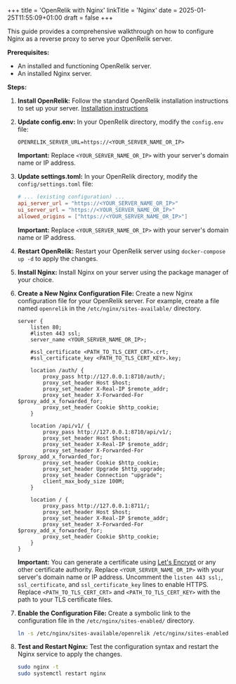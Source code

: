 +++
title = 'OpenRelik with Nginx'
linkTitle = 'Nginx'
date = 2025-01-25T11:55:09+01:00
draft = false
+++

This guide provides a comprehensive walkthrough on how to configure Nginx as a reverse proxy to serve your OpenRelik server.

**Prerequisites:**

* An installed and functioning OpenRelik server.
* An installed Nginx server.

**Steps:**

1. **Install OpenRelik:** Follow the standard OpenRelik installation instructions to set up your server. [Installation instructions](/docs/getting-started)

2. **Update config.env:** In your OpenRelik directory, modify the `config.env` file:

    ```
    OPENRELIK_SERVER_URL=https://<YOUR_SERVER_NAME_OR_IP>
    ```

    **Important:** Replace `<YOUR_SERVER_NAME_OR_IP>` with your server's domain name or IP address.

3. **Update settings.toml:** In your OpenRelik directory, modify the `config/settings.toml` file:

    ```toml
    # ... (existing configuration) ...
    api_server_url = "https://<YOUR_SERVER_NAME_OR_IP>"
    ui_server_url = "https://<YOUR_SERVER_NAME_OR_IP>"
    allowed_origins = ["https://<YOUR_SERVER_NAME_OR_IP>"]
    ```

    **Important:** Replace `<YOUR_SERVER_NAME_OR_IP>` with your server's domain name or IP address.

4. **Restart OpenRelik:** Restart your OpenRelik server using `docker-compose up -d` to apply the changes.

5. **Install Nginx:** Install Nginx on your server using the package manager of your choice.

6. **Create a New Nginx Configuration File:** Create a new Nginx configuration file for your OpenRelik server. For example, create a file named `openrelik` in the `/etc/nginx/sites-available/` directory.

    ```nginx
    server {
        listen 80;
        #listen 443 ssl;
        server_name <YOUR_SERVER_NAME_OR_IP>;

        #ssl_certificate <PATH_TO_TLS_CERT_CRT>.crt;
        #ssl_certificate_key <PATH_TO_TLS_CERT_KEY>.key;

        location /auth/ {
            proxy_pass http://127.0.0.1:8710/auth/;
            proxy_set_header Host $host;
            proxy_set_header X-Real-IP $remote_addr;
            proxy_set_header X-Forwarded-For $proxy_add_x_forwarded_for;
            proxy_set_header Cookie $http_cookie;
        }

        location /api/v1/ {
            proxy_pass http://127.0.0.1:8710/api/v1/;
            proxy_set_header Host $host;
            proxy_set_header X-Real-IP $remote_addr;
            proxy_set_header X-Forwarded-For $proxy_add_x_forwarded_for;
            proxy_set_header Cookie $http_cookie;
            proxy_set_header Upgrade $http_upgrade;
            proxy_set_header Connection "upgrade";
            client_max_body_size 100M;
        }

        location / {
            proxy_pass http://127.0.0.1:8711/;
            proxy_set_header Host $host;
            proxy_set_header X-Real-IP $remote_addr;
            proxy_set_header X-Forwarded-For $proxy_add_x_forwarded_for;
            proxy_set_header Cookie $http_cookie;
        }
    }
    ```

    **Important:** You can generate a certificate using [Let's Encrypt](https://certbot.eff.org/instructions?ws=nginx&os=ubuntufocal) or any other certificate authority. Replace `<YOUR_SERVER_NAME_OR_IP>` with your server's domain name or IP address. Uncomment the `listen 443 ssl;`, `ssl_certificate`, and `ssl_certificate_key` lines to enable HTTPS. Replace `<PATH_TO_TLS_CERT_CRT>` and `<PATH_TO_TLS_CERT_KEY>` with the path to your TLS certificate files.

7. **Enable the Configuration File:** Create a symbolic link to the configuration file in the `/etc/nginx/sites-enabled/` directory.

    ```bash
    ln -s /etc/nginx/sites-available/openrelik /etc/nginx/sites-enabled/openrelik
    ```

8. **Test and Restart Nginx:** Test the configuration syntax and restart the Nginx service to apply the changes.

    ```bash
    sudo nginx -t
    sudo systemctl restart nginx
    ```
